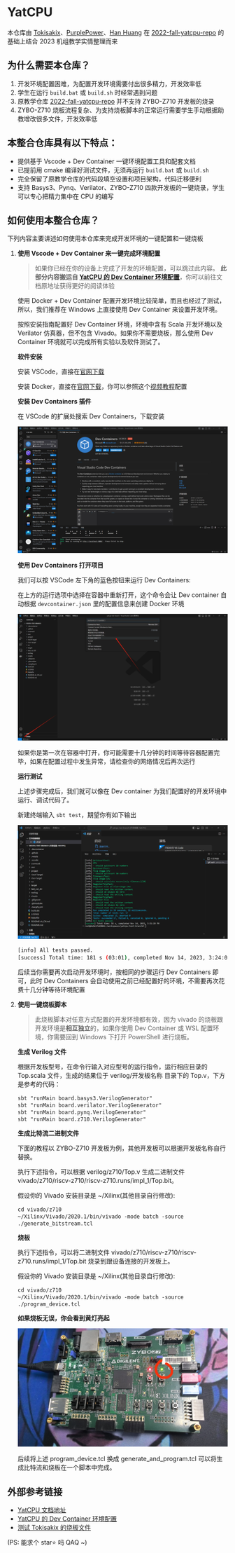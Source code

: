 # YatCPU

本仓库由 [Tokisakix](https://github.com/Tokisakix)、[PurplePower](https://github.com/PurplePower)、[Han Huang](https://github.com/HHTheBest) 在 [2022-fall-yatcpu-repo](https://github.com/hrpccs/2022-fall-yatcpu-repo) 的基础上结合 2023 机组教学实情整理而来

## 为什么需要本仓库？

1.  开发环境配置困难，为配置开发环境需要付出很多精力，开发效率低
2.  学生在运行 <code>build.bat</code> 或 <code>build.sh</code> 时经常遇到问题
3.  原教学仓库 [2022-fall-yatcpu-repo](https://github.com/hrpccs/2022-fall-yatcpu-repo) 并不支持 ZYBO-Z710 开发板的烧录
4.  ZYBO-Z710 烧板流程复杂、为支持烧板脚本的正常运行需要学生手动根据助教增改很多文件，开发效率低

## 本整合仓库具有以下特点：

- 提供基于 Vscode + Dev Container 一键环境配置工具和配套文档
- 已提前用 cmake 编译好测试文件，无须再运行 <code>build.bat</code> 或 <code>build.sh</code>
- 完全保留了原教学仓库的代码段填空设置和项目架构，代码迁移便利
- 支持 Basys3、Pynq、Verilator、ZYBO-Z710 四款开发板的一键烧录，学生可以专心把精力集中在 CPU 的编写

## 如何使用本整合仓库？

下列内容主要讲述如何使用本仓库来完成开发环境的一键配置和一键烧板

1. **使用 Vscode + Dev Container 来一键完成环境配置**
    > 如果你已经在你的设备上完成了开发的环境配置，可以跳过此内容。
    > **此部分内容搬运自 [YatCPU 的 Dev Container 环境配置](http://tokisakix.cn/2023/11/14/%5BDocker%5D%20YatCPU%20%E7%9A%84%20Dev%20container%20%E7%8E%AF%E5%A2%83%E9%85%8D%E7%BD%AE/)**，你可以前往文档原地址获得更好的阅读体验

    使用 Docker + Dev Container 配置开发环境比较简单，而且也经过了测试，所以，我们推荐在 Windows 上直接使用 Dev Container 来设置开发环境。

    按照安装指南配置好 Dev Container 环境，环境中含有 Scala 开发环境以及 Verilator 仿真器，但不包含 Vivado。如果你不需要烧板，那么使用 Dev Container 环境就可以完成所有实验以及软件测试了。

    **软件安装**

    安装 VSCode，直接在[官网下载](https://code.visualstudio.com/)

    安装 Docker，直接在[官网下载](https://www.docker.com/)，你可以参照这个[视频教程](https://docker.easydoc.net/doc/81170005/cCewZWoN/lTKfePfP)配置

    **安装 Dev Containers 插件**

    在 VSCode 的扩展处搜索 Dev Containers，下载安装

    ![image](asset/devcontainer1.png)

    **使用 Dev Containers 打开项目**

    我们可以按 VSCode 左下角的蓝色按钮来运行 Dev Containers:

    在上方的运行选项中选择在容器中重新打开，这个命令会让 Dev container 自动根据 <code>devcontainer.json</code> 里的配置信息来创建 Docker 环境

    ![image](asset/devcontainer2.png)

    如果你是第一次在容器中打开，你可能需要十几分钟的时间等待容器配置完毕，如果在配置过程中发生异常，请检查你的网络情况后再次运行

    **运行测试**

    上述步骤完成后，我们就可以像在 Dev container 为我们配置好的开发环境中运行、调试代码了。

    新建终端输入 <code>sbt test</code>，期望你有如下输出

    ![image](asset/devcontainer3.png)

    ```bash
    [info] All tests passed.
    [success] Total time: 181 s (03:01), completed Nov 14, 2023, 3:24:02 PM
    ```

    后续当你需要再次启动开发环境时，按相同的步骤运行 Dev Containers 即可，此时 Dev Containers 会自动使用之前已经配置好的环境，不需要再次花费十几分钟等待环境配置

2. **使用一键烧板脚本**

    > 此烧板脚本对任意方式配置的开发环境都有效，因为 vivado 的烧板跟开发环境是**相互独立**的，如果你使用 Dev Container 或 WSL 配置环境，你需要回到 Windows 下打开 PowerShell 进行烧板。

    **生成 Verilog 文件**

    根据开发板型号，在命令行输入对应型号的运行指令，运行相应目录的 Top.scala 文件，生成的结果位于 verilog/开发板名称 目录下的 Top.v，下方是参考的代码：

    ```
    sbt "runMain board.basys3.VerilogGenerator"
    sbt "runMain board.verilator.VerilogGenerator"
    sbt "runMain board.pynq.VerilogGenerator"
    sbt "runMain board.z710.VerilogGenerator"
    ```

    **生成比特流二进制文件**

    下面的教程以 ZYBO-Z710 开发板为例，其他开发板可以根据开发板名称自行替换。

    执行下述指令，可以根据 verilog/z710/Top.v 生成二进制文件 vivado/z710/riscv-z710/riscv-z710.runs/impl_1/Top.bit。

    假设你的 Vivado 安装目录是 ~/Xilinx(其他目录自行修改):

    ```
    cd vivado/z710
    ~/Xilinx/Vivado/2020.1/bin/vivado -mode batch -source ./generate_bitstream.tcl
    ```

    **烧板**

    执行下述指令，可以将二进制文件 vivado/z710/riscv-z710/riscv-z710.runs/impl_1/Top.bit 烧录到跟设备连接的开发板上。

    假设你的 Vivado 安装目录是 ~/Xilinx(其他目录自行修改):

    ```
    cd vivado/z710
    ~/Xilinx/Vivado/2020.1/bin/vivado -mode batch -source ./program_device.tcl
    ```

    **如果烧板无误，你会看到黄灯亮起**

    ![image](asset/z710.jpg)

    后续将上述 program_device.tcl 换成 generate_and_program.tcl 可以将生成比特流和烧板在一个脚本中完成。

## 外部参考链接
- [YatCPU 文档地址](https://yatcpu.sysu.tech)
- [YatCPU 的 Dev Container 环境配置](http://tokisakix.cn/2023/11/14/%5BDocker%5D%20YatCPU%20%E7%9A%84%20Dev%20container%20%E7%8E%AF%E5%A2%83%E9%85%8D%E7%BD%AE/)
- [测试 Tokisakix 的烧板文件](https://blog.skyw.cc/archives/258.html)

(PS: 能求个 star⭐ 吗 QAQ ~)
